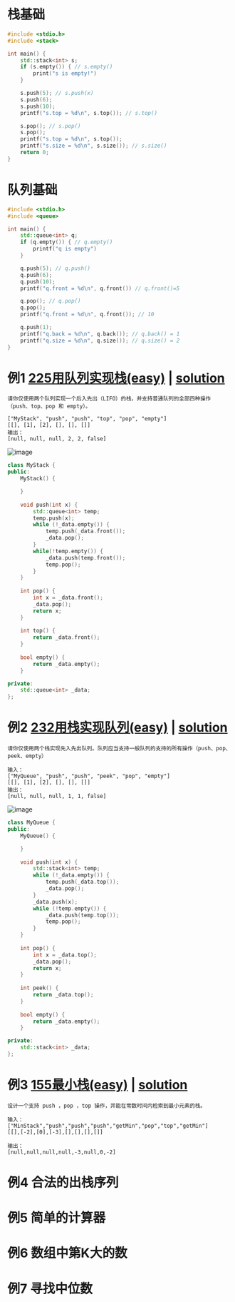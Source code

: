 # 栈基础

```cpp
#include <stdio.h>
#include <stack>

int main() {
    std::stack<int> s;
    if (s.empty()) { // s.empty()
        print("s is empty!")
    }

    s.push(5); // s.push(x)
    s.push(6);
    s.push(10);
    printf("s.top = %d\n", s.top()); // s.top()

    s.pop(); // s.pop()
    s.pop();
    printf("s.top = %d\n", s.top());
    printf("s.size = %d\n", s.size()); // s.size()
    return 0;
}
```

# 队列基础

```cpp
#include <stdio.h>
#include <queue>

int main() {
    std::queue<int> q;
    if (q.empty()) { // q.empty()
        printf("q is empty")
    }

    q.push(5); // q.push()
    q.push(6);
    q.push(10);
    printf("q.front = %d\n", q.front()) // q.front()=5

    q.pop(); // q.pop()
    q.pop();
    printf("q.front = %d\n", q.front()); // 10

    q.push(1);
    printf("q.back = %d\n", q.back()); // q.back() = 1
    printf("q.size = %d\n", q.size()); // q.size() = 2
}

```

# 例1 [225用队列实现栈(easy)](https://leetcode-cn.com/problems/implement-stack-using-queues/) | [solution](https://github.com/qcxu-super/qcxu-super.github.io/blob/master/Leetcode/2_StackQueueHeap/225_ImplementStackUsingQueues.cpp)

```
请你仅使用两个队列实现一个后入先出（LIFO）的栈，并支持普通队列的全部四种操作（push、top、pop 和 empty）。

["MyStack", "push", "push", "top", "pop", "empty"]
[[], [1], [2], [], [], []]
输出：
[null, null, null, 2, 2, false]
```

![image](https://gitee.com/XuQincheng/img-bed/raw/master/Leetcode/pic225.png)

```cpp
class MyStack {
public:
    MyStack() {

    }
    
    void push(int x) {
        std::queue<int> temp;
        temp.push(x);
        while (!_data.empty()) {
            temp.push(_data.front());
            _data.pop();
        }
        while(!temp.empty()) {
            _data.push(temp.front());
            temp.pop();
        }
    }
    
    int pop() {
        int x = _data.front();
        _data.pop();
        return x;
    }
    
    int top() {
        return _data.front();
    }
    
    bool empty() {
        return _data.empty();
    }

private:
    std::queue<int> _data;
};
```

# 例2 [232用栈实现队列(easy)](https://leetcode-cn.com/problems/implement-queue-using-stacks/) | [solution](https://github.com/qcxu-super/qcxu-super.github.io/blob/master/Leetcode/2_StackQueueHeap/232_ImplementQueueUsingStacks.cpp)

```
请你仅使用两个栈实现先入先出队列。队列应当支持一般队列的支持的所有操作（push、pop、peek、empty）

输入：
["MyQueue", "push", "push", "peek", "pop", "empty"]
[[], [1], [2], [], [], []]
输出：
[null, null, null, 1, 1, false]
```

![image](https://gitee.com/XuQincheng/img-bed/raw/master/Leetcode/pic232.png)

```cpp
class MyQueue {
public:
    MyQueue() {

    }
    
    void push(int x) {
        std::stack<int> temp;
        while (!_data.empty()) {
            temp.push(_data.top());
            _data.pop();
        }
        _data.push(x);
        while (!temp.empty()) {
            _data.push(temp.top());
            temp.pop();
        }
    }
    
    int pop() {
        int x = _data.top();
        _data.pop();
        return x;
    }
    
    int peek() {
        return _data.top();
    }
    
    bool empty() {
        return _data.empty();
    }

private:
    std::stack<int> _data;
};
```

# 例3 [155最小栈(easy)](https://leetcode-cn.com/problems/min-stack/) | [solution](https://github.com/qcxu-super/qcxu-super.github.io/blob/master/Leetcode/2_StackQueueHeap/155_MinStack.cpp)

```
设计一个支持 push ，pop ，top 操作，并能在常数时间内检索到最小元素的栈。

输入：
["MinStack","push","push","push","getMin","pop","top","getMin"]
[[],[-2],[0],[-3],[],[],[],[]]

输出：
[null,null,null,null,-3,null,0,-2]
```




# 例4 合法的出栈序列

# 例5 简单的计算器

# 例6 数组中第K大的数

# 例7 寻找中位数

